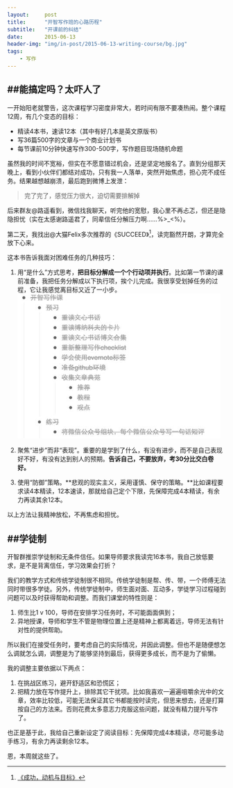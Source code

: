 ```yaml
---
layout:     post
title:      "开智写作班的心路历程"
subtitle:   "开课前的纠结"
date:       2015-06-13
header-img: "img/in-post/2015-06-13-writing-course/bg.jpg"
tags:
    - 写作
---
```


##能搞定吗？太吓人了
---
一开始阳老就警告，这次课程学习密度非常大，若时间有限不要凑热闹。整个课程12周，有几个变态的目标：
- 精读4本书，速读12本（其中有好几本是英文原版书）
- 写36篇500字的文章与一个商业计划书
- 每节课前10分钟快速写作300-500字，写作题目现场随机命题

虽然我的时间不宽裕，但实在不愿意错过机会，还是坚定地报名了。直到分组那天晚上，看到小伙伴们都结对成功，只有我一人落单，突然开始焦虑，担心完不成任务。结果越想越崩溃，最后跑到微博上发泄：

>完了完了，感觉压力很大，迫切需要排解掉

后来群友@路遥看到，微信找我聊天，听完他的宽慰，我心里不再忐忑，但还是隐隐担忧（实在太感谢路遥君了，同辈信任分解压力啊……%>_<%）。

第二天，我找出@大猫Felix多次推荐的《SUCCEED》[^tips1]，读完豁然开朗，才算完全放下心来。

这本书告诉我面对困难任务的几种技巧：
1. 用“是什么”方式思考，**把目标分解成一个个行动项并执行**。比如第一节课的课前准备，我把任务分解成以下执行项，挨个儿完成。我很享受划掉任务的过程，它让我感觉离目标又近了一小步。
![行动项](/img/in-post/2015-06-13-writing-course/1.jpg)

2. 聚焦“进步”而非“表现”。重要的是学到了什么，有没有进步，而不是自己表现好不好，有没有达到别人的预期。**告诉自己，不要放弃，考30分比交白卷好。**

3. 使用“防御”策略。**悲观的现实主义，采用谨慎、保守的策略。**比如课程要求读4本精读，12本速读，那就给自己定个下限，先保障完成4本精读，有余力再读其余12本。

以上方法让我精神放松，不再焦虑和担忧。

##学徒制
---
开智群推崇学徒制和无条件信任。如果导师要求我读完16本书，我自己放低要求，是不是背离信任，学习效果会打折？

我们的教学方式和传统学徒制很不相同。传统学徒制是帮、传、带，一个师傅无法同时带很多学徒。另外，传统学徒制中，师生面对面、互动多，学徒学习过程碰到问题可以及时获得帮助和调整。而我们课堂的特性则是：
1. 师生比1 v 100，导师在安排学习任务时，不可能面面俱到；
2. 异地授课，导师和学生不管是物理位置上还是精神上都离着远，导师无法有针对性的提供帮助。

所以我们在接受任务时，要考虑自己的实际情况，并因此调整。但也不是随便想怎么调就怎么调，调整是为了能够坚持到最后，获得更多成长，而不是为了偷懒。

我的调整主要依据以下两点：
1. 在挑战区练习，避开舒适区和恐慌区；
2. 把精力放在写作提升上，排除其它干扰项。比如我喜欢一遍遍咀嚼余光中的文章，效率比较低，可能无法保证其它书都能按时读完，但思来想去，还是打算按自己的方法来。否则花费太多意志力克服这些问题，就没有精力提升写作了。

也正是基于此，我给自己重新设定了阅读目标：先保障完成4本精读，尽可能多动手练习，有余力再读剩余12本。

恩，本周就这些了。

[^tips1]:[《成功，动机与目标》](https://book.douban.com/subject/22994632/)




